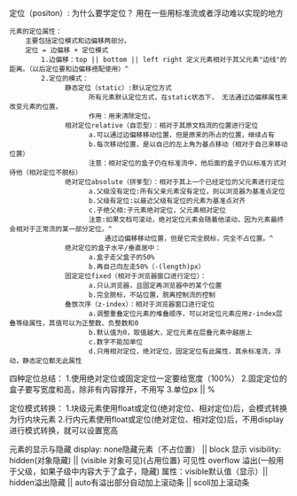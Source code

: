 定位（positon）:
    为什么要学定位？
        用在一些用标准流或者浮动难以实现的地方

    元素的定位属性：
        主要包括定位模式和边偏移两部分。
        定位 = 边偏移 + 定位模式
            1.边偏移：top || bottom || left right 定义元素相对于其父元素"边线"的距离。（以后定位要和边偏移搭配使用）^
            2.定位的模式：
                  静态定位（static）:默认定位方式
                        所有元素默认定位方式，在static状态下， 无法通过边偏移属性来改变元素的位置。
                        作用：用来清除定位。
                  相对定位relative（自恋型）：相对于其原文档流的位置进行定位
                        a.可以通过边偏移移动位置，但是原来的所占的位置，继续占有
                        b.每次移动位置，是以自己的左上角为基点移动（相对于自己来移动位置）
                        注意：相对定位的盒子仍在标准流中，他后面的盒子仍以标准方式对待他（相对定位不脱标）
                  绝对定位absolute（拼爹型）：相对于其上一个已经定位的父元素进行定位 
                        a.父级没有定位:所有父亲元素没有定位，则以浏览器为基准点定位
                        b.父级有定位:以最近父级有定位的元素为基准点对齐
                        c.子绝父相:子元素绝对定位，父元素相对定位
                        注意:如果文档可滚动，绝对定位元素会随着他滚动，因为元素最终会相对于正常流的某一部分定位。^
                            通过边偏移移动位置，但是它完全脱标，完全不占位置。^
                  绝对定位的盒子水平/垂直居中：
                        a.盒子走父盒子的50%
                        b.再自己向左走50%（-(length)px）
                  固定定位fixed（相对于浏览器窗口进行定位）：
                        a.只认浏览器，且固定再浏览器中的某个位置
                        b.完全脱标，不站位置，脱离控制流的控制
                  叠放次序（z-index）：相对于浏览器窗口进行定位
                        a.调整重叠定位元素的堆叠顺序，可以对定位元素应用z-index层叠等级属性，其值可以为正整数、负整数和0
                        b.默认值为0，取值越大，定位元素在层叠元素中越居上
                        c.数字不能加单位
                        d.只用相对定位，绝对定位，固定定位有此属性，其余标准流，浮动，静态定位都无此属性
四种定位总结：
    1.使用绝对定位或固定定位一定要给宽度（100%）
    2.固定定位的盒子要写宽度和高，除非有内容撑开，不用写
    3.单位px || %

定位模式转换：
    1.块级元素使用float或定位(绝对定位、相对定位)后，会模式转换为行内块元素
    2.行内元素使用float或定位(绝对定位、相对定位)后，不用display进行模式转换，就可以设置宽高

元素的显示与隐藏
    display: none隐藏元素（不占位置） || block 显示
    visibility: hidden(对象隐藏) || (visible 对象可见){占用位置}  可见性
    overflow 溢出(一般用于父级，如果子级中内容大于了盒子，隐藏)
        属性：visible默认值（显示）|| hidden溢出隐藏 || auto有溢出部分自动加上滚动条 || scoll加上滚动条 